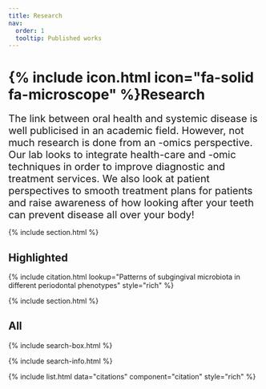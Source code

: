 ```yaml
---
title: Research
nav:
  order: 1
  tooltip: Published works
---
```


# {% include icon.html icon="fa-solid fa-microscope" %}Research
<span style="font-size: 20px;">
The link between oral health and systemic disease is well publicised in an academic field. However, not much research is done from an -omics perspective. Our lab looks to integrate health-care and -omic techniques in order to improve diagnostic and treatment services. We also look at patient perspectives to smooth treatment plans for patients and raise awareness of how looking after your teeth can prevent disease all over your body!
</span>

{% include section.html %}

## Highlighted

{% include citation.html lookup="Patterns of subgingival microbiota in different periodontal phenotypes" style="rich" %}

{% include section.html %}

## All

{% include search-box.html %}

{% include search-info.html %}

{% include list.html data="citations" component="citation" style="rich" %}
